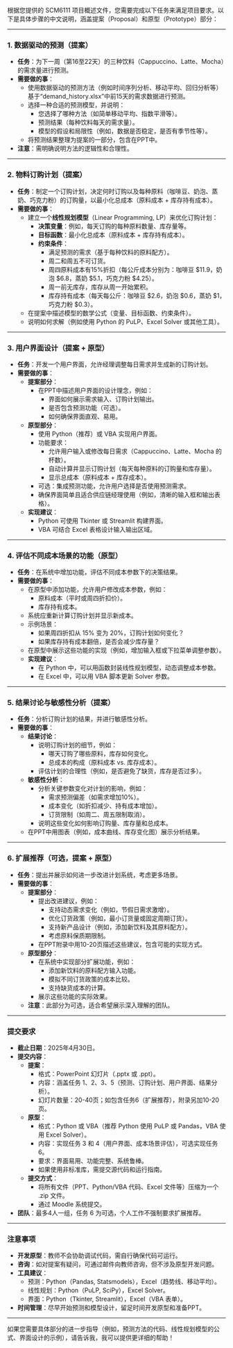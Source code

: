 根据您提供的 SCM6111 项目概述文件，您需要完成以下任务来满足项目要求。以下是具体步骤的中文说明，涵盖提案（Proposal）和原型（Prototype）部分：

---

### 1. 数据驱动的预测（提案）
- **任务**：为下一周（第16至22天）的三种饮料（Cappuccino、Latte、Mocha）的需求量进行预测。
- **需要做的事**：
  - 使用数据驱动的预测方法（例如时间序列分析、移动平均、回归分析等）基于“demand_history.xlsx”中前15天的需求数据进行预测。
  - 选择一种合适的预测模型，并说明：
    - 您选择了哪种方法（如简单移动平均、指数平滑等）。
    - 预测结果（每种饮料每天的需求量）。
    - 模型的假设和局限性（例如，数据是否稳定，是否有季节性等）。
  - 将预测结果整理为提案的一部分，包含在PPT中。
- **注意**：需明确说明方法的逻辑性和合理性。

---

### 2. 物料订购计划（提案）
- **任务**：制定一个订购计划，决定何时订购以及每种原料（咖啡豆、奶泡、蒸奶、巧克力粉）的订购量，以最小化总成本（原料成本 + 库存持有成本）。
- **需要做的事**：
  - 建立一个**线性规划模型**（Linear Programming, LP）来优化订购计划：
    - **决策变量**：例如，每天订购的每种原料数量、库存量等。
    - **目标函数**：最小化总成本（原料成本 + 库存持有成本）。
    - **约束条件**：
      - 满足预测的需求（基于每种饮料的原料配方）。
      - 周二和周五不可订货。
      - 周四原料成本有15%折扣（每公斤成本分别为：咖啡豆 $11.9，奶泡 $6.8，蒸奶 $5.1，巧克力粉 $4.25）。
      - 周一前无库存，库存从周一开始累积。
      - 库存持有成本（每天每公斤：咖啡豆 $2.6，奶泡 $0.6，蒸奶 $1，巧克力粉 $0.3）。
  - 在提案中描述模型的数学公式（变量、目标函数、约束条件）。
  - 说明如何求解（例如使用 Python 的 PuLP、Excel Solver 或其他工具）。

---

### 3. 用户界面设计（提案 + 原型）
- **任务**：开发一个用户界面，允许经理调整每日需求并生成新的订购计划。
- **需要做的事**：
  - **提案部分**：
    - 在PPT中描述用户界面的设计理念，例如：
      - 界面如何展示需求输入、订购计划输出。
      - 是否包含预测功能（可选）。
      - 如何确保界面直观、易用。
  - **原型部分**：
    - 使用 Python（推荐）或 VBA 实现用户界面。
    - 功能要求：
      - 允许用户输入或修改每日需求（Cappuccino、Latte、Mocha 的杯数）。
      - 自动计算并显示订购计划（每天每种原料的订购量和库存量）。
      - 显示总成本（原料成本 + 库存成本）。
    - 可选：集成预测功能，允许用户选择是否使用预测需求。
    - 确保界面简单且适合供应链经理使用（例如，清晰的输入框和输出表格）。
  - **实现建议**：
    - Python 可使用 Tkinter 或 Streamlit 构建界面。
    - VBA 可结合 Excel 表格设计输入输出区域。

---

### 4. 评估不同成本场景的功能（原型）
- **任务**：在系统中增加功能，评估不同成本参数下的决策结果。
- **需要做的事**：
  - 在原型中添加功能，允许用户修改成本参数，例如：
    - 原料成本（平时或周四折扣价）。
    - 库存持有成本。
  - 系统应重新计算订购计划并显示新成本。
  - 示例场景：
    - 如果周四折扣从 15% 变为 20%，订购计划如何变化？
    - 如果库存持有成本翻倍，是否会减少库存量？
  - 在原型中展示这些功能的实现（例如，增加输入框或下拉菜单调整参数）。
  - **实现建议**：
    - 在 Python 中，可以用函数封装线性规划模型，动态调整成本参数。
    - 在 Excel 中，可以用 VBA 脚本更新 Solver 参数。

---

### 5. 结果讨论与敏感性分析（提案）
- **任务**：分析订购计划的结果，并进行敏感性分析。
- **需要做的事**：
  - **结果讨论**：
    - 说明订购计划的细节，例如：
      - 哪天订购了哪些原料，库存如何变化。
      - 总成本的构成（原料成本 vs. 库存成本）。
    - 评估计划的合理性（例如，是否避免了缺货，库存是否过多）。
  - **敏感性分析**：
    - 分析关键参数变化对计划的影响，例如：
      - 需求预测偏差（如需求增加10%）。
      - 成本变化（如折扣减少、持有成本增加）。
      - 订货限制（如周二、周五限制取消）。
    - 说明这些变化如何影响订购量、库存量和总成本。
  - 在PPT中用图表（例如，成本曲线、库存变化图）展示分析结果。

---

### 6. 扩展推荐（可选，提案 + 原型）
- **任务**：提出并展示如何进一步改进计划系统，考虑更多场景。
- **需要做的事**：
  - **提案部分**：
    - 提出改进建议，例如：
      - 支持动态需求变化（例如，节假日需求激增）。
      - 优化订货政策（例如，最小订货量或固定周期订货）。
      - 支持新产品设计（例如，添加新饮料及其原料配方）。
      - 考虑原料保质期限制。
    - 在PPT附录中用10-20页描述这些建议，包含可能的实现方式。
  - **原型部分**：
    - 在系统中实现部分扩展功能，例如：
      - 添加新饮料的原料配方输入功能。
      - 模拟不同订货政策的成本比较。
      - 支持缺货成本的计算。
    - 展示这些功能的实际效果。
  - **注意**：此部分为可选，适合希望展示深入理解的团队。

---

### 提交要求
- **截止日期**：2025年4月30日。
- **提交内容**：
  - **提案**：
    - 格式：PowerPoint 幻灯片（.pptx 或 .ppt）。
    - 内容：涵盖任务 1、2、3、5（预测、订购计划、用户界面、结果分析）。
    - 幻灯片数量：20-40页；如包含任务6（扩展推荐），附录另加10-20页。
  - **原型**：
    - 格式：Python 或 VBA（推荐 Python 使用 PuLP 或 Pandas，VBA 使用 Excel Solver）。
    - 内容：实现任务 3 和 4（用户界面、成本场景评估），可选实现任务 6。
    - 要求：界面易用、功能完整、系统鲁棒。
    - 如果使用非标准库，需提交源代码和运行指南。
  - **提交方式**：
    - 将所有文件（PPT、Python/VBA 代码、Excel 文件等）压缩为一个 .zip 文件。
    - 通过 Moodle 系统提交。
- **团队**：最多4人一组，任务 6 为可选，个人工作不强制要求扩展推荐。

---

### 注意事项
- **开发原型**：教师不会协助调试代码，需自行确保代码可运行。
- **咨询**：如对提案有疑问，可通过邮件向教师咨询，但不涉及原型开发问题。
- **工具建议**：
  - 预测：Python（Pandas, Statsmodels），Excel（趋势线、移动平均）。
  - 线性规划：Python（PuLP, SciPy），Excel Solver。
  - 界面：Python（Tkinter, Streamlit），Excel（VBA 表单）。
- **时间管理**：尽早开始预测和模型设计，留足时间开发原型和准备PPT。

---

如果您需要具体部分的进一步指导（例如，预测方法的代码、线性规划模型的公式、界面设计的示例），请告诉我，我可以提供更详细的帮助！